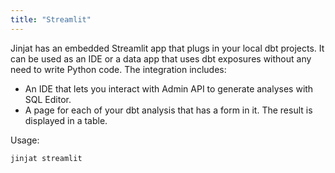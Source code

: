 ```yaml
---
title: "Streamlit"
---
```


Jinjat has an embedded Streamlit app that plugs in your local dbt projects. It can be used as an IDE or a data app that uses dbt exposures without any need to write Python code. The integration includes:

 * An IDE that lets you interact with Admin API to generate analyses with SQL Editor.
 * A page for each of your dbt analysis that has a form in it. The result is displayed in a table.


Usage:

```bash
jinjat streamlit
```
